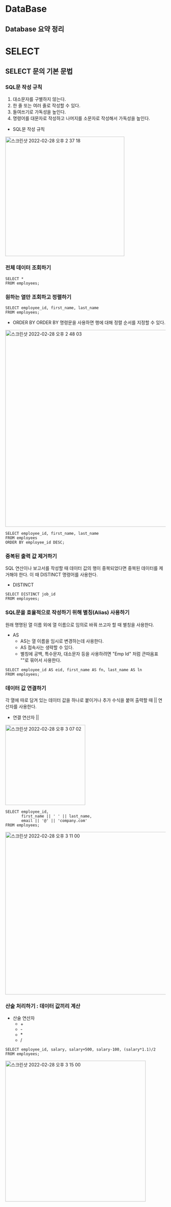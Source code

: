 DataBase
========
Database 요약 정리
----------------

# SELECT
## SELECT 문의 기본 문법
### SQL문 작성 규칙
  1. 대소문자를 구별하지 않는다.
  2. 한 줄 또는 여러 줄로 작성할 수 있다.
  3. 들여쓰기로 가독성을 높인다.
  4. 명령어를 대문자로 작성하고 나머지를 소문자로 작성해서 가독성을 높인다.

* SQL문 작성 규칙
<img width="374" alt="스크린샷 2022-02-28 오후 2 37 18" src="https://user-images.githubusercontent.com/59719632/155930154-9253354f-0bf2-4c56-9f78-ba31bd824492.png">

### 전체 데이터 조회하기
```mysql
SELECT *
FROM employees;
```

### 원하는 열만 조회하고 정렬하기
```mysql
SELECT employee_id, first_name, last_name
FROM employees;
```
* ORDER BY
ORDER BY 명령문을 사용하면 행에 대해 정렬 순서를 지정할 수 있다.

<img width="616" alt="스크린샷 2022-02-28 오후 2 48 03" src="https://user-images.githubusercontent.com/59719632/155930912-b775d019-921d-47e5-9c4d-d33b5591d839.png">

```mysql
SELECT employee_id, first_name, last_name
FROM employees
ORDER BY employee_id DESC;
```
### 중복된 출력 값 제거하기
SQL 연산이나 보고서를 작성할 때 데이터 값의 행이 중복되었다면 중복된 데이터를 제거해야 한다.
이 때 DISTINCT 명령어를 사용한다.
* DISTINCT
```mysql
SELECT DISTINCT job_id
FROM employees;
```

### SQL문을 효율적으로 작성하기 위해 별칭(Alias) 사용하기
원래 명명된 열 이름 외에 열 이름으로 임의로 바꿔 쓰고자 할 때 별칭을 사용한다.
* AS
  - AS는 열 이름을 임시로 변경하는데 사용한다.
  - AS 접속사는 생략할 수 있다.
  - 별칭에 공백, 특수문자, 대소문자 등을 사용하려면 "Emp Id" 처럼 큰따옴표 ""로 묶어서 사용한다.

```mysql
SELECT employee_id AS eid, first_name AS fn, last_name AS ln
FROM employees;
```

### 데이터 값 연결하기
각 열에 따로 담겨 있는 데이터 값을 하나로 붙이거나 추가 수식을 붙여 출력할 때 || 연산자를 사용한다.
* 연결 연산자 ||
<img width="251" alt="스크린샷 2022-02-28 오후 3 07 02" src="https://user-images.githubusercontent.com/59719632/155932824-3466effa-a29d-48cb-a798-d39ddb7c7c9f.png">

```mysql
SELECT employee_id,
       first_name || ' ' || last_name,
       email || '@' || 'company.com'
FROM employees;
```
<img width="509" alt="스크린샷 2022-02-28 오후 3 11 00" src="https://user-images.githubusercontent.com/59719632/155933237-b3a650f3-f49c-4ac3-b34f-676e430b5f83.png">

### 산술 처리하기 : 데이터 값끼리 계산
* 산술 연산자
  - \+
  - \-
  - \*
  - /
```mysql
SELECT employee_id, salary, salary+500, salary-100, (salary*1.1)/2
FROM employees;
```
<img width="441" alt="스크린샷 2022-02-28 오후 3 15 00" src="https://user-images.githubusercontent.com/59719632/155933584-af61a84b-91dd-45f6-8aeb-a3dc9a7dd34d.png">


